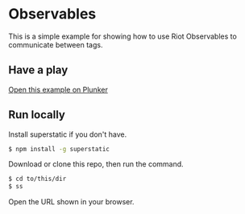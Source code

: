 # Observables

This is a simple example for showing how to use Riot Observables to communicate between tags.

## Have a play

[Open this example on Plunker](http://riotjs.com/examples/plunker/?app=observables)

## Run locally

Install superstatic if you don't have.

```bash
$ npm install -g superstatic
```

Download or clone this repo, then run the command.

```bash
$ cd to/this/dir
$ ss
```

Open the URL shown in your browser.

